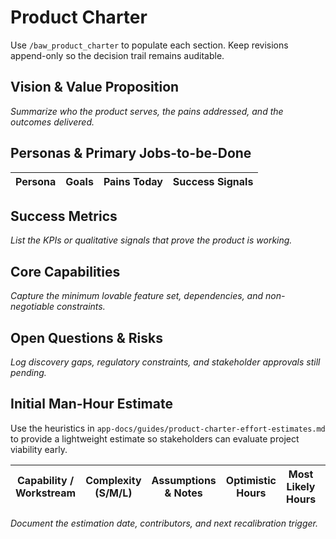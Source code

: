 # Product Charter

Use `/baw_product_charter` to populate each section. Keep revisions append-only so the decision trail
remains auditable.

## Vision & Value Proposition

_Summarize who the product serves, the pains addressed, and the outcomes delivered._

## Personas & Primary Jobs-to-be-Done

| Persona | Goals | Pains Today | Success Signals |
| --- | --- | --- | --- |

## Success Metrics

_List the KPIs or qualitative signals that prove the product is working._

## Core Capabilities

_Capture the minimum lovable feature set, dependencies, and non-negotiable constraints._

## Open Questions & Risks

_Log discovery gaps, regulatory constraints, and stakeholder approvals still pending._

## Initial Man-Hour Estimate

Use the heuristics in `app-docs/guides/product-charter-effort-estimates.md` to provide a lightweight
estimate so stakeholders can evaluate project viability early.

| Capability / Workstream | Complexity (S/M/L) | Assumptions & Notes | Optimistic Hours | Most Likely Hours | Buffer (Contingency) |
| --- | --- | --- | --- | --- | --- |

_Document the estimation date, contributors, and next recalibration trigger._
